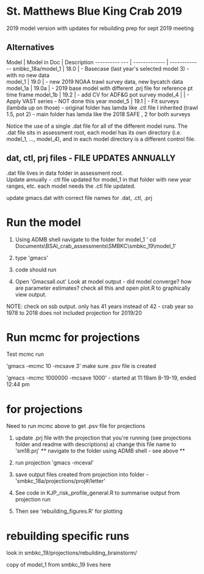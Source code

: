 # St. Matthews Blue King Crab 2019
2019 model version with updates for rebuilding
prep for sept 2019 meeting

## Alternatives

Model             | Model in Doc  | Description
---------- ---    | ------------- | -------------
smbkc_18a/model_1 |   18.0        | - Basecase (last year's selected model 3) - with no new data     
model_1           |  19.0         | - new 2019 NOAA trawl survey data, new bycatch data
model_1a          |   19.0a       | - 2019 base model with different .prj file for reference pt time frame
model_1b          |   19.2        | - add CV for ADF&G pot survey
model_4           |               | - Apply VAST series - NOT done this year
model_5           |   19.1        | - Fit surveys (lambda up on those)
                                    - original folder has lamda like .ctl file I inherited (trawl 1.5, pot 2)
                                    - main folder has lamda like the 2018 SAFE , 2 for both surveys

Notice the use of a single .dat file for all of the different model runs. 
The .dat file sits in assessment root, 
each model has its own directory (i.e. model_1, ..., model_4), and in each model directory is a different control file.

## dat, ctl, prj files - FILE UPDATES ANNUALLY
.dat file lives in data folder in assessment root.  
Update annually - 
.ctl file updated for model_1 in that folder with new year ranges, etc. each model needs the .ctl file updated.

update gmacs.dat with correct file names for .dat, .ctl, .prj

# Run the model
1) Using ADMB shell navigate to the folder for model_1
    ' cd Documents\BSAI_crab_assessments\SMBKC\smbkc_19\model_1'
    
2) type 'gmacs'

3) code should run

4) Open 'Gmacsall.out'
Look at model output - did model converge? how are parameter estimates? check all this and open plot.R to graphically view output.

NOTE: check on ssb output. only has 41 years instead of 42 - crab year so 1978 to 2018 does not included projection for 2019/20

# Run mcmc for projections
Test mcmc run

'gmacs -mcmc 10 -mcsave 3' make sure .psv file is created

'gmacs -mcmc 1000000 -mcsave 1000' - started at 11:19am 8-19-19, ended 12:44 pm


# for projections
Need to run mcmc above to get .psv file for projections

1) update .prj file with the projection that you're running (see projections folder and readme with descriptions)
    a) change this file name to 'sm18.prj'
  ** navigate to the folder using ADMB shell - see above **
2) run projection
'gmacs -mceval'

3) save output files created from projection into folder - 'smbkc_18a/projections/proj#/letter'

4) See code in KJP_risk_profile_general.R to summarise output from projection run
5) Then see 'rebuilding_figures.R' for plotting


# rebuilding specific runs
look in smbkc_19/projections/rebuilding_brainstorm/

copy of model_1 from smbkc_19 lives here

